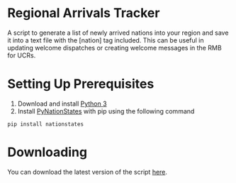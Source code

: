 # Regional Arrivals Tracker
A script to generate a list of newly arrived nations into your region and save it into a text file with the [nation] tag included. This can be useful in updating welcome dispatches or creating welcome messages in the RMB for UCRs.

# Setting Up Prerequisites
1. Download and install [Python 3](https://www.python.org/downloads/)
2. Install [PyNationStates](https://github.com/DolphDev/pynationstates) with pip using the following command
```
pip install nationstates
```
# Downloading
You can download the latest version of the script [here](https://github.com/LollerCorleone/Regional-Arrivals-Tracker/releases/latest).
